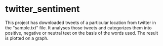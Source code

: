 # twitter_sentiment
This project has downloaded tweets of a particular location from twitter in the "sample.txt" file. It analyses those tweets and categorizes them into positive, negative or neutral teet on the basis of the words used.
The result is plotted on a graph.
